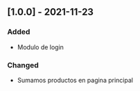 
## [1.0.0] - 2021-11-23
### Added
- Modulo de login

### Changed
- Sumamos productos en pagina principal

